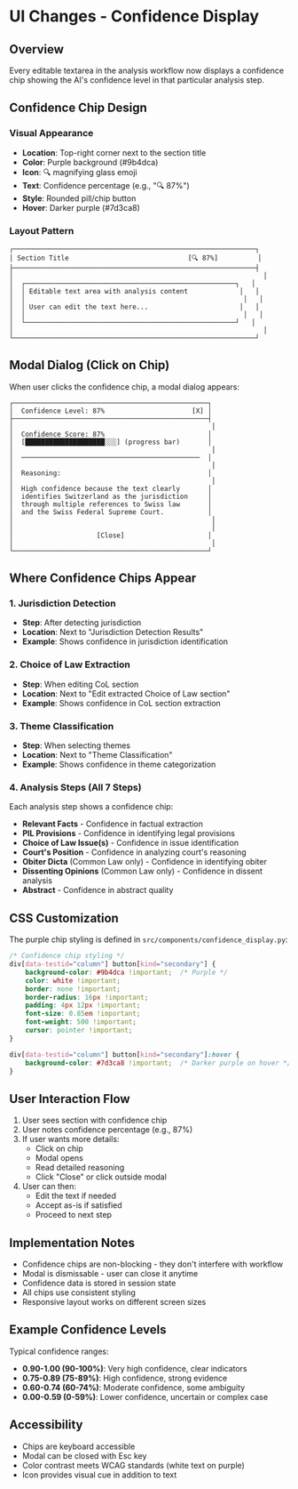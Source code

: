# UI Changes - Confidence Display

## Overview
Every editable textarea in the analysis workflow now displays a confidence chip showing the AI's confidence level in that particular analysis step.

## Confidence Chip Design

### Visual Appearance
- **Location**: Top-right corner next to the section title
- **Color**: Purple background (#9b4dca)
- **Icon**: 🔍 magnifying glass emoji
- **Text**: Confidence percentage (e.g., "🔍 87%")
- **Style**: Rounded pill/chip button
- **Hover**: Darker purple (#7d3ca8)

### Layout Pattern
```
┌─────────────────────────────────────────────────────────────┐
│ Section Title                              [🔍 87%]          │
├─────────────────────────────────────────────────────────────┤
│                                                               │
│  ┌─────────────────────────────────────────────────────┐   │
│  │ Editable text area with analysis content             │   │
│  │                                                       │   │
│  │ User can edit the text here...                       │   │
│  │                                                       │   │
│  └─────────────────────────────────────────────────────┘   │
│                                                               │
└─────────────────────────────────────────────────────────────┘
```

## Modal Dialog (Click on Chip)

When user clicks the confidence chip, a modal dialog appears:

```
┌─────────────────────────────────────────────────┐
│  Confidence Level: 87%                      [X] │
├─────────────────────────────────────────────────┤
│                                                  │
│  Confidence Score: 87%                          │
│  [████████████████████░░░] (progress bar)       │
│                                                  │
│  ─────────────────────────────────────────────  │
│                                                  │
│  Reasoning:                                     │
│                                                  │
│  High confidence because the text clearly       │
│  identifies Switzerland as the jurisdiction     │
│  through multiple references to Swiss law       │
│  and the Swiss Federal Supreme Court.           │
│                                                  │
│                                                  │
│                     [Close]                     │
│                                                  │
└─────────────────────────────────────────────────┘
```

## Where Confidence Chips Appear

### 1. Jurisdiction Detection
- **Step**: After detecting jurisdiction
- **Location**: Next to "Jurisdiction Detection Results"
- **Example**: Shows confidence in jurisdiction identification

### 2. Choice of Law Extraction
- **Step**: When editing CoL section
- **Location**: Next to "Edit extracted Choice of Law section"
- **Example**: Shows confidence in CoL section extraction

### 3. Theme Classification
- **Step**: When selecting themes
- **Location**: Next to "Theme Classification"
- **Example**: Shows confidence in theme categorization

### 4. Analysis Steps (All 7 Steps)
Each analysis step shows a confidence chip:
- **Relevant Facts** - Confidence in factual extraction
- **PIL Provisions** - Confidence in identifying legal provisions
- **Choice of Law Issue(s)** - Confidence in issue identification
- **Court's Position** - Confidence in analyzing court's reasoning
- **Obiter Dicta** (Common Law only) - Confidence in identifying obiter
- **Dissenting Opinions** (Common Law only) - Confidence in dissent analysis
- **Abstract** - Confidence in abstract quality

## CSS Customization

The purple chip styling is defined in `src/components/confidence_display.py`:

```css
/* Confidence chip styling */
div[data-testid="column"] button[kind="secondary"] {
    background-color: #9b4dca !important;  /* Purple */
    color: white !important;
    border: none !important;
    border-radius: 16px !important;
    padding: 4px 12px !important;
    font-size: 0.85em !important;
    font-weight: 500 !important;
    cursor: pointer !important;
}

div[data-testid="column"] button[kind="secondary"]:hover {
    background-color: #7d3ca8 !important;  /* Darker purple on hover */
}
```

## User Interaction Flow

1. User sees section with confidence chip
2. User notes confidence percentage (e.g., 87%)
3. If user wants more details:
   - Click on chip
   - Modal opens
   - Read detailed reasoning
   - Click "Close" or click outside modal
4. User can then:
   - Edit the text if needed
   - Accept as-is if satisfied
   - Proceed to next step

## Implementation Notes

- Confidence chips are non-blocking - they don't interfere with workflow
- Modal is dismissable - user can close it anytime
- Confidence data is stored in session state
- All chips use consistent styling
- Responsive layout works on different screen sizes

## Example Confidence Levels

Typical confidence ranges:
- **0.90-1.00 (90-100%)**: Very high confidence, clear indicators
- **0.75-0.89 (75-89%)**: High confidence, strong evidence
- **0.60-0.74 (60-74%)**: Moderate confidence, some ambiguity
- **0.00-0.59 (0-59%)**: Lower confidence, uncertain or complex case

## Accessibility

- Chips are keyboard accessible
- Modal can be closed with Esc key
- Color contrast meets WCAG standards (white text on purple)
- Icon provides visual cue in addition to text
